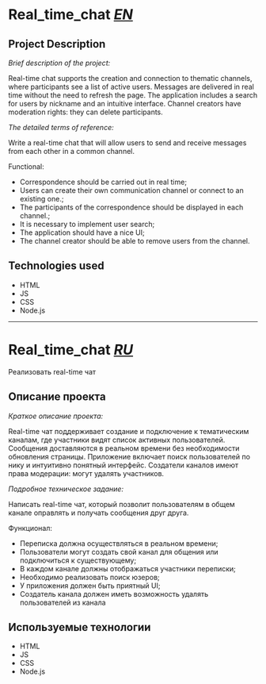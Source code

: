# Real_time_chat <ins>***EN***</ins>

## Project Description

_Brief description of the project:_

Real-time chat supports the creation and connection to thematic channels, where participants see a list of active users. Messages are delivered in real time without the need to refresh the page. The application includes a search for users by nickname and an intuitive interface. Channel creators have moderation rights: they can delete participants.

_The detailed terms of reference:_

Write a real-time chat that will allow users to send and receive messages from each other in a common channel.

Functional:
- Correspondence should be carried out in real time;
- Users can create their own communication channel or connect to an existing one.;
- The participants of the correspondence should be displayed in each channel.;
- It is necessary to implement user search;
- The application should have a nice UI;
- The channel creator should be able to remove users from the channel.

## Technologies used

- HTML
- JS
- CSS
- Node.js

----------------------------------------------------------------------------
# Real_time_chat <ins>***RU***</ins>

Реализовать real-time чат

## Описание проекта

_Краткое описание проекта:_

Real-time чат поддерживает создание и подключение к тематическим каналам, где участники видят список активных пользователей. Сообщения доставляются в реальном времени без необходимости обновления страницы. Приложение включает поиск пользователей по нику и интуитивно понятный интерфейс. Создатели каналов имеют права модерации: могут удалять участников.

_Подробное техническое задание:_

Написать real-time чат, который позволит пользователям в общем канале оправлять и получать сообщения друг друга.

Функционал:
- Переписка должна осуществляться в реальном времени;
- Пользователи могут создать свой канал для общения или подключиться к существующему;
- В каждом канале должны отображаться участники переписки;
- Необходимо реализовать поиск юзеров;
- У приложения должен быть приятный UI;
- Создатель канала должен иметь возможность удалять пользователей из канала

## Используемые технологии

- HTML
- JS
- CSS
- Node.js

